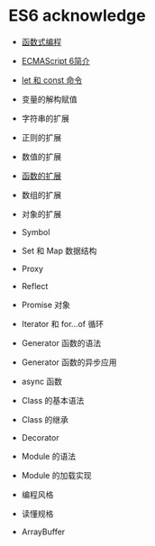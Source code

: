 # ES6 acknowledge

- [函数式编程](fp.md)

- [ECMAScript 6简介](intro.md)

- [let 和 const 命令](let.md)

- 变量的解构赋值
- 字符串的扩展
- 正则的扩展
- 数值的扩展
- [函数的扩展](function.md)
- 数组的扩展
- 对象的扩展
- Symbol
- Set 和 Map 数据结构
- Proxy
- Reflect
- Promise 对象
- Iterator 和 for...of 循环
- Generator 函数的语法
- Generator 函数的异步应用
- async 函数
- Class 的基本语法
- Class 的继承
- Decorator
- Module 的语法
- Module 的加载实现
- 编程风格
- 读懂规格
- ArrayBuffer